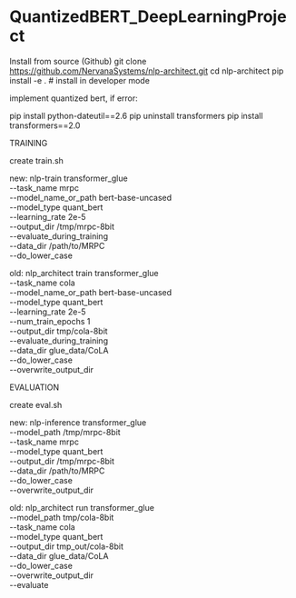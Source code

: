 # QuantizedBERT_DeepLearningProject

Install from source (Github)
git clone https://github.com/NervanaSystems/nlp-architect.git
cd nlp-architect
pip install -e .  # install in developer mode

implement quantized bert, if error:

  pip install python-dateutil==2.6
  pip uninstall transformers 
  pip install transformers==2.0
  

TRAINING

create train.sh

new:
nlp-train transformer_glue \
    --task_name mrpc \
    --model_name_or_path bert-base-uncased \
    --model_type quant_bert \
    --learning_rate 2e-5 \
    --output_dir /tmp/mrpc-8bit \
    --evaluate_during_training \
    --data_dir /path/to/MRPC \
    --do_lower_case
    
old:
nlp_architect train transformer_glue \
    --task_name cola \
    --model_name_or_path bert-base-uncased \
    --model_type quant_bert \
    --learning_rate 2e-5 \
    --num_train_epochs 1 \
    --output_dir tmp/cola-8bit \
    --evaluate_during_training \
    --data_dir glue_data/CoLA \
    --do_lower_case \
    --overwrite_output_dir

EVALUATION

create eval.sh

new:
nlp-inference transformer_glue \
    --model_path /tmp/mrpc-8bit \
    --task_name mrpc \
    --model_type quant_bert \
    --output_dir /tmp/mrpc-8bit \
    --data_dir /path/to/MRPC \
    --do_lower_case \
    --overwrite_output_dir

old:
nlp_architect run transformer_glue \
    --model_path tmp/cola-8bit \
    --task_name cola \
    --model_type quant_bert \
    --output_dir tmp_out/cola-8bit \
    --data_dir glue_data/CoLA \
    --do_lower_case \
    --overwrite_output_dir \
    --evaluate

